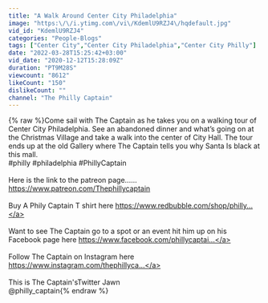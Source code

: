 ```yaml
---
title: "A Walk Around Center City Philadelphia"
image: "https:\/\/i.ytimg.com\/vi\/KdemlU9RZJ4\/hqdefault.jpg"
vid_id: "KdemlU9RZJ4"
categories: "People-Blogs"
tags: ["Center City","Center City Philadelphia","Center City Philly"]
date: "2022-03-28T15:25:42+03:00"
vid_date: "2020-12-12T15:28:09Z"
duration: "PT9M28S"
viewcount: "8612"
likeCount: "150"
dislikeCount: ""
channel: "The Philly Captain"
---
```

{% raw %}Come sail with The Captain as he takes you on a walking tour of Center City Philadelphia. See an abandoned dinner and what’s going on at the Christmas Village and take a walk into the center of City Hall. The tour ends up at the old Gallery where The Captain tells you why Santa Is black at this mall. <br />#philly #philadelphia #PhillyCaptain<br /><br /> Here is the link to the patreon page...... <a rel="nofollow" target="blank" href="https://www.patreon.com/Thephillycaptain">https://www.patreon.com/Thephillycaptain</a><br /><br />Buy A Phily Captain T shirt here  <a rel="nofollow" target="blank" href="https://www.redbubble.com/shop/philly...">https://www.redbubble.com/shop/philly...</a><br /><br />Want to see The Captain go to a spot or an event hit him up on his Facebook page here  <a rel="nofollow" target="blank" href="https://www.facebook.com/phillycaptai...">https://www.facebook.com/phillycaptai...</a><br /><br />Follow The Captain on Instagram here<br /><a rel="nofollow" target="blank" href="https://www.instagram.com/thephillyca...">https://www.instagram.com/thephillyca...</a><br /><br />This is The Captain'sTwitter Jawn<br />@philly_captain{% endraw %}
